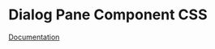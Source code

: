 # Dialog Pane Component CSS

[Documentation](https://github.com/ArthurClemens/polythene/tree/master/docs/css.md)
